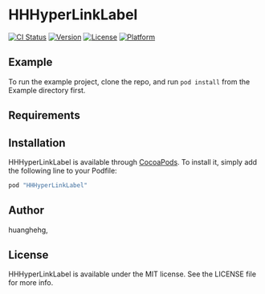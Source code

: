 # HHHyperLinkLabel

[![CI Status](http://img.shields.io/travis/huanghehg/HHHyperLinkLabel.svg?style=flat)](https://travis-ci.org/huanghehg/HHHyperLinkLabel)
[![Version](https://img.shields.io/cocoapods/v/HHHyperLinkLabel.svg?style=flat)](http://cocoapods.org/pods/HHHyperLinkLabel)
[![License](https://img.shields.io/cocoapods/l/HHHyperLinkLabel.svg?style=flat)](http://cocoapods.org/pods/HHHyperLinkLabel)
[![Platform](https://img.shields.io/cocoapods/p/HHHyperLinkLabel.svg?style=flat)](http://cocoapods.org/pods/HHHyperLinkLabel)

## Example

To run the example project, clone the repo, and run `pod install` from the Example directory first.

## Requirements

## Installation

HHHyperLinkLabel is available through [CocoaPods](http://cocoapods.org). To install
it, simply add the following line to your Podfile:

```ruby
pod "HHHyperLinkLabel"
```

## Author

huanghehg, 

## License

HHHyperLinkLabel is available under the MIT license. See the LICENSE file for more info.
